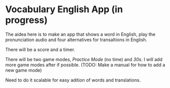 # Vocabulary English App (in progress)
The aidea here is to make an app that shows a word in English, play the pronunciation audio and four alternatives for transaltions in English.

There will be a score and a timer.

There will be two game modes, *Practice Mode* (no time) and *30s*. I will add more game modes after if possible. (TODO: Make a manual for how to add a new game mode)

Need to do it scalable for easy adition of words and translations.
